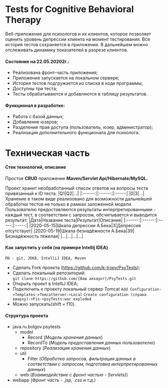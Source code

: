 # Tests for Cognitive Behavioral Therapy

Веб-приложение для психологов и их клиентов, которое позволяет оценить уровень депрессии клиента на момент тестирования. Вся история тестов сохраняется в приложении. В дальнейшем можно отслеживать динамику показателей в разрезе клиентов.

#### Состояние на 22.05.20202г.:
- Реализована фронт-часть приложения;    
- Приложение запускается на локальном сервере;
- История тестов подгружается из списка в коде программы;
- Доступны три теста;
- Тесты обрабатываются и добавляются в таблицу результатов.   
#### Функционал в разработке:
- Работа с базой данных;
- Добавление юзеров;
- Разделение прав доступа (пользователь, юзер, администратор);
- Реализация дополнительного функционала для психолога.

# Техническая часть
 
#### Стек технологий, описание
Простое **CRUD** приложение **Maven/Servlet Api/Hibernate/MySQL.**

Проект хранит необработанный список ответов на вопросы теста привязанный к ID теста.
|Q1|Q2|...|
|:------:|:------:|:-----:|
|0|3|...|
Хранение в таком виде реализовано для возможности дальнейшей обработки тестов не только в рамках заложенной модели. Пользователю предоставляются результаты интерпретированными - каждый тест, в соответствии с запросом, обсчитывается и выводится результат:
|Дата|Название теста|Результат|Описание|
|:------:|:------:|:-----:|:-----:|
|2020-05-15|Шкала депрессии А.Бека|3|Депрессия отсутствует|
|2020-05-19|Шкала безнадёжности А.Бека|39|Безнадёжность тяжелая|
|...|...|...|...|

#### Как запустить у себя (на примере Intellij IDEA)
    ПО - git, JDK8, IntelliJ IDEA, Maven
- Сделать Fork проекта (https://github.com/k-tropy/PsyTests);
- Сделать локальный репозиторий:        
```git clone https://github.com/[Ваш аккаунт]/PsyTests.git```
- Открыть проект в IntelliJ IDEA;
- Подключить к проекту локальный сервер Tomcat
```Add Configuration->Templates->TomcatServer->Local```
```Create configuration (справа вверху)->Fix->psyTests:war exploded```
- Можно запускать(shift + f10).
#### Структура проекта
- java.ru.bolgov.psytests
    - model
        - Record (_Модель хранения данных_)
        - RecordTo (_Модель предоставления данных пользователю_)
    - repository (_Реализация хранения данных_)
    - util
        - Filter (_Обработка запросов, фильтрация данных в соответствии с запросом, подготовка интерпретированных данных_)
    - web (_Взаимодействие с фронт частью - Servlets)_)
- webapp (_Фронт часть - .jsp, .css и т.д._)
